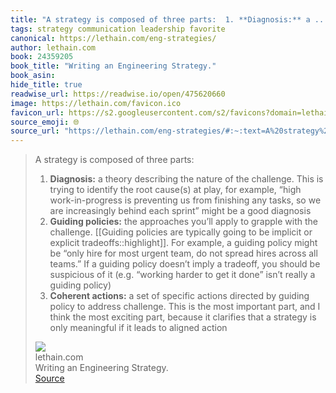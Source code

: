 ```yaml
---
title: "A strategy is composed of three parts:  1. **Diagnosis:** a ..."
tags: strategy communication leadership favorite
canonical: https://lethain.com/eng-strategies/
author: lethain.com
book: 24359205
book_title: "Writing an Engineering Strategy."
book_asin: 
hide_title: true
readwise_url: https://readwise.io/open/475620660
image: https://lethain.com/favicon.ico
favicon_url: https://s2.googleusercontent.com/s2/favicons?domain=lethain.com
source_emoji: 🌐
source_url: "https://lethain.com/eng-strategies/#:~:text=A%20strategy%20is,to%20aligned%20action"
---
```


> A strategy is composed of three parts:
> 
> 1. **Diagnosis:** a theory describing the nature of the challenge. This is trying to identify the root cause(s) at play, for example, “high work-in-progress is preventing us from finishing any tasks, so we are increasingly behind each sprint” might be a good diagnosis
> 2. **Guiding policies:** the approaches you’ll apply to grapple with the challenge. [[Guiding policies are typically going to be implicit or explicit tradeoffs::highlight]]. For example, a guiding policy might be “only hire for most urgent team, do not spread hires across all teams.” If a guiding policy doesn’t imply a tradeoff, you should be suspicious of it (e.g. “working harder to get it done” isn’t really a guiding policy)
> 3. **Coherent actions:** a set of specific actions directed by guiding policy to address challenge. This is the most important part, and I think the most exciting part, because it clarifies that a strategy is only meaningful if it leads to aligned action
> <div class="quoteback-footer"><div class="quoteback-avatar"><img class="mini-favicon" src="https://s2.googleusercontent.com/s2/favicons?domain=lethain.com"></div><div class="quoteback-metadata"><div class="metadata-inner"><span style="display:none">FROM:</span><div aria-label="lethain.com" class="quoteback-author"> lethain.com</div><div aria-label="Writing an Engineering Strategy." class="quoteback-title"> Writing an Engineering Strategy.</div></div></div><div class="quoteback-backlink"><a target="_blank" aria-label="go to the full text of this quotation" rel="noopener" href="https://lethain.com/eng-strategies/#:~:text=A%20strategy%20is,to%20aligned%20action" class="quoteback-arrow"> Source</a></div></div>